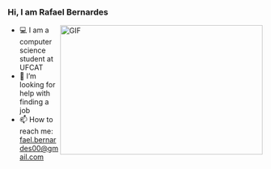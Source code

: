  ### Hi, I am Rafael Bernardes 
 
 <img align="right" alt="GIF" src="https://user-images.githubusercontent.com/106562605/228649416-b1116870-8836-4544-8af8-b7a9989d6039.gif" width="400" height="256" />

- 💻 I am a computer science student at UFCAT
- 🤔 I’m looking for help with finding a job
- 📫 How to reach me: fael.bernardes00@gmail.com

